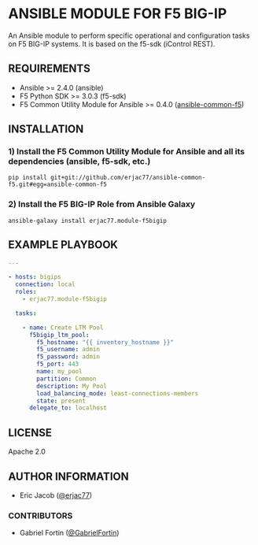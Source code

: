 # ANSIBLE MODULE FOR F5 BIG-IP

An Ansible module to perform specific operational and configuration tasks on F5 BIG-IP systems. It is based on the f5-sdk (iControl REST).

## REQUIREMENTS

* Ansible >= 2.4.0 (ansible)
* F5 Python SDK >= 3.0.3 (f5-sdk)
* F5 Common Utility Module for Ansible >= 0.4.0 ([ansible-common-f5](https://github.com/erjac77/ansible-common-f5))

## INSTALLATION

### 1) Install the F5 Common Utility Module for Ansible and all its dependencies (ansible, f5-sdk, etc.)

```shell
pip install git+git://github.com/erjac77/ansible-common-f5.git#egg=ansible-common-f5
```

### 2) Install the F5 BIG-IP Role from Ansible Galaxy

```shell
ansible-galaxy install erjac77.module-f5bigip
```

## EXAMPLE PLAYBOOK

```yaml
---

- hosts: bigips
  connection: local
  roles:
    - erjac77.module-f5bigip

  tasks:

    - name: Create LTM Pool
      f5bigip_ltm_pool:
        f5_hostname: "{{ inventory_hostname }}"
        f5_username: admin
        f5_password: admin
        f5_port: 443
        name: my_pool
        partition: Common
        description: My Pool
        load_balancing_mode: least-connections-members
        state: present
      delegate_to: localhost
```

## LICENSE

Apache 2.0

## AUTHOR INFORMATION

* Eric Jacob ([@erjac77](https://github.com/erjac77))

### CONTRIBUTORS

* Gabriel Fortin ([@GabrielFortin](https://github.com/GabrielFortin))